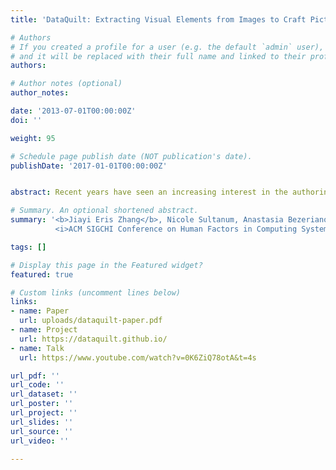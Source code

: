 ```yaml
---
title: 'DataQuilt: Extracting Visual Elements from Images to Craft Pictorial Visualizations'

# Authors
# If you created a profile for a user (e.g. the default `admin` user), write the username (folder name) here
# and it will be replaced with their full name and linked to their profile.
authors:

# Author notes (optional)
author_notes:

date: '2013-07-01T00:00:00Z'
doi: ''

weight: 95

# Schedule page publish date (NOT publication's date).
publishDate: '2017-01-01T00:00:00Z'


abstract: Recent years have seen an increasing interest in the authoring and crafting of personal visualizations. Mainstream data analysis and authoring tools lack the flexibility for customization and personalization, whereas tools from the research community either require creativity and drawing skills, or are limited to simple vector graphics. We present DataQuilt, a novel system that enables visualization authors to iteratively design pictorial visualizations as collages. Real images (e.g. paintings, photographs, sketches) act as both inspiration and as a resource of visual elements that can be mapped to data. The creative pipeline involves the semi-guided extraction of relevant elements of an image (arbitrary regions, regular shapes, color palettes, textures) aided by computer vision techniques; the binding of these graphical elements and their features to data in order to create meaningful visualizations; and the iterative refinement of both features and visualizations through direct manipulation. We demonstrate the usability of DataQuilt in a controlled study and its expressiveness through a collection of authored visualizations from a second open-ended study.

# Summary. An optional shortened abstract.
summary: '<b>Jiayi Eris Zhang</b>, Nicole Sultanum, Anastasia Bezerianos, Fanny Chevalier <br>
          <i>ACM SIGCHI Conference on Human Factors in Computing Systems (CHI 2020)</i>'

tags: []

# Display this page in the Featured widget?
featured: true

# Custom links (uncomment lines below)
links:
- name: Paper
  url: uploads/dataquilt-paper.pdf
- name: Project
  url: https://dataquilt.github.io/
- name: Talk
  url: https://www.youtube.com/watch?v=0K6ZiQ78otA&t=4s

url_pdf: ''
url_code: ''
url_dataset: ''
url_poster: ''
url_project: ''
url_slides: ''
url_source: ''
url_video: ''

---
```

